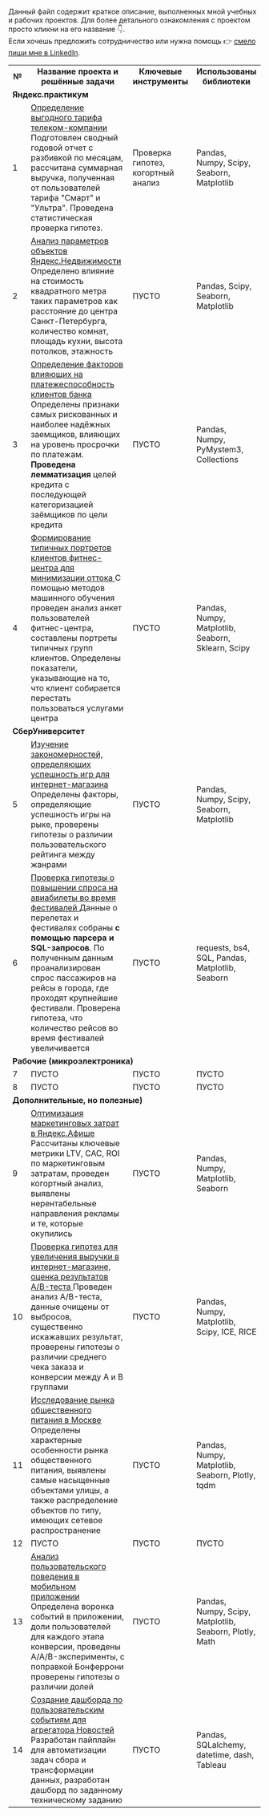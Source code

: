 Данный файл содержит краткое описание, выполненных мной учебных и рабочих проектов. Для более детального ознакомления с проектом просто кликни на его название :point_down:.  
Если хочешь предложить сотрудничество или нужна помощь :point_right: [смело пиши мне в LinkedIn](http://www.linkedin.com/in/slavasun).


<table>
    <tr>
        <td align="center"> <b> № </b> </td>
        <td align="center"> <b> Название проекта и решённые задачи </b> </td>
        <td align="center"> <b> Ключевые инструменты </b> </td>
        <td align="center"> <b> Использованы библиотеки </b> </td>
    </tr>
    <tr>
        <td colspan="4" ><b> Яндекс.практикум</b></td>
    </tr>  
    <tr>
        <td>1</td>
        <td> <a href="https://github.com/slavasun/Slavasun_Portfolio/blob/master/yandex_realty"> Определение выгодного тарифа телеком-компании </a> 
    <br> Подготовлен сводный годовой отчет с разбивкой по месяцам, рассчитана суммарная выручка, полученная от пользователей тарифа "Смарт" и "Ультра". Проведена статистическая проверка гипотез. </td>
        <td>Проверка гипотез, когортный анализ</td>
        <td>Pandas, Numpy, Scipy, Seaborn, Matplotlib</td>
    </tr>
    <tr>
        <td>2</td>
        <td><a href="https://github.com/slavasun/Slavasun_Portfolio/blob/master/yandex_realty"> Анализ параметров объектов Яндекс.Недвижимости </a> 
    <br> Определено влияние на стоимость квадратного метра таких параметров как расстояние до центра Санкт-Петербурга, количество комнат, площадь кухни, высота потолков, этажность</td>
        <td>ПУСТО</td>
        <td>Pandas, Scipy, Seaborn, Matplotlib</td>
    </tr>
    <tr>
        <td>3</td>
        <td><a href="https://github.com/slavasun/Slavasun_Portfolio/blob/master/bank_debts"> Определение факторов влияющих на платежеспособность клиентов банка </a>
      Определены признаки самых рискованных и наиболее надёжных заемщиков, влияющих на уровень просрочки по платежам. <b>Проведена лемматизация</b> целей кредита с последующей категоризацией заёмщиков по цели кредита</td>
        <td>ПУСТО</td>
        <td>Pandas, Numpy, PyMystem3, Collections</td>
    </tr>
    <tr>
        <td>4</td>
        <td><a href="https://github.com/slavasun/Slavasun_Portfolio/blob/master/ML_fitness"> Формирование типичных портретов клиентов фитнес-центра для минимизации оттока </a>
      С помощью методов машинного обучения проведен анализ анкет пользователей фитнес-центра, составлены портреты типичных групп клиентов. Определены показатели, указывающие на то, что клиент собирается перестать пользоваться услугами центра</td>
        <td>ПУСТО</td>
        <td>Pandas, Numpy, Matplotlib, Seaborn, Sklearn, Scipy</td>
    </tr>
    <tr>
        <td colspan="4"><b> СберУниверситет </b><b> </b></td>
    </tr>
    <tr>
        <td>5</td>
        <td><a href="https://github.com/slavasun/Slavasun_Portfolio/blob/master/games_platforms"> Изучение закономерностей, определяющих успешность игр для интернет-магазина </a> 
      Определены факторы, определяющие успешность игры на рыке, проверены гипотезы о различии пользовательского рейтинга между жанрами</td>
        <td>ПУСТО</td>
        <td>Pandas, Numpy, Scipy, Seaborn, Matplotlib</td>
    </tr>
    <tr>
        <td>6</td>
        <td><a href="https://github.com/slavasun/Slavasun_Portfolio/blob/master/avia_flights"> Проверка гипотезы о повышении спроса на авиабилеты во время фестивалей </a>
      Данные о перелетах и фестивалях собраны <b>с помощью парсера и SQL-запросов</b>. По полученным данным проанализирован спрос пассажиров на рейсы в города, где проходят крупнейшие фестивали. Проверена гипотеза, что количество рейсов во время фестивалей увеличивается </td>
        <td>ПУСТО</td>
        <td>requests, bs4, SQL, Pandas, Matplotlib, Seaborn</td>
    </tr>
    <tr>
        <td colspan="4"><b>Рабочие (микроэлектроника)</b></td>
    </tr>
    <tr>
        <td>7</td>
        <td>ПУСТО</td>
        <td>ПУСТО</td>
        <td>ПУСТО</td>
    </tr>
    <tr>
        <td>8</td>
        <td>ПУСТО</td>
        <td>ПУСТО</td>
        <td>ПУСТО</td>
    </tr>
    <tr>
        <td colspan="4"><b> Дополнительные, но полезные)</b></td>
    </tr>
    <tr>
        <td>9</td>
        <td><a href="https://github.com/slavasun/Slavasun_Portfolio/blob/master/unit_economics"> Оптимизация маркетинговых затрат в Яндекс.Афише </a>
      Рассчитаны ключевые метрики LTV, CAC, ROI по маркетинговым затратам, проведен когортный анализ, выявлены нерентабельные направления рекламы и те, которые окупились </td>
        <td>ПУСТО</td>
        <td>Pandas, Numpy, Matplotlib, Seaborn</td>
    </tr>
    <tr>
        <td>10</td>
        <td><a href="https://github.com/slavasun/Slavasun_Portfolio/blob/master/AB_testing"> Проверка гипотез для увеличения выручки в интернет-магазине, оценка результатов A/B-теста </a> Проведен анализ A/B-теста, данные очищены от выбросов, существенно искажавших результат, проверены гипотезы о различии среднего чека заказа и конверсии между А и В группами</td>
        <td>ПУСТО</td>
        <td>Pandas, Numpy, Matplotlib, Scipy, ICE, RICE</td>
    </tr>
    <tr>
        <td>11</td>
        <td><a href="https://github.com/slavasun/Slavasun_Portfolio/blob/master/Moscow_restaurants"> Исследование рынка общественного питания в Москве </a> Определены характерные особенности рынка общественного питания, выявлены самые насыщенные объектами улицы, а также распределение объектов по типу, имеющих сетевое распространение </td>
        <td>ПУСТО</td>
        <td>Pandas, Numpy, Matplotlib, Seaborn, Plotly, tqdm</td>
    </tr>
    <tr>
        <td>12</td>
        <td>ПУСТО</td>
        <td>ПУСТО</td>
        <td>ПУСТО</td>
    </tr>
    <tr>
        <td>13</td>
        <td><a href="https://github.com/slavasun/Slavasun_Portfolio/blob/master/event_funnel"> Анализ пользовательского поведения в мобильном приложении </a> Определена воронка событий в приложении, доли пользователей для каждого этапа конверсии, проведены A/A/B-эксперименты, с поправкой Бонферрони проверены гипотезы о различии долей</td>
        <td>ПУСТО</td>
        <td>Pandas, Numpy, Scipy, Matplotlib, Seaborn, Plotly, Math</td>
    </tr>
    <tr>
        <td>14</td>
        <td><a href="https://github.com/slavasun/Slavasun_Portfolio/blob/master/tableau_dash_yandex_zen"> Создание дашборда по пользовательским событиям для агрегатора Новостей </a> Разработан пайплайн для автоматизации задач сбора и трансформации данных, разработан дашборд по заданному техническому заданию</td>
        <td>ПУСТО</td>
        <td>Pandas, SQLalchemy, datetime, dash, Tableau</td>
    </tr>
</table>
